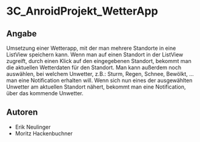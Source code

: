 # 3C_AnroidProjekt_WetterApp

## Angabe
Umsetzung einer Wetterapp, mit der man mehrere Standorte in eine ListView speichern kann. Wenn man auf einen Standort in der ListView zugreift, durch einen Klick auf den eingegebenen Standort, bekommt man die aktuellen Wetterdaten für den Standort. Man kann außerdem noch auswählen, bei welchem Unwetter, z.B.: Sturm, Regen, Schnee, Bewölkt, … man eine Notification erhalten will. Wenn sich nun eines der ausgewählten Unwetter am aktuellen Standort nähert, bekommt man eine Notification, über das kommende Unwetter.

## Autoren
* Erik Neulinger
* Moritz Hackenbuchner
